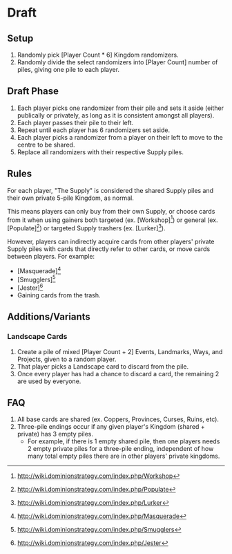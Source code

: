 # Draft

## Setup

1. Randomly pick [Player Count * 6] Kingdom randomizers.
2. Randomly divide the select randomizers into [Player Count] number of
piles, giving one pile to each player.

## Draft Phase

1. Each player picks one randomizer from their pile and sets it aside (either
publically or privately, as long as it is consistent amongst all players).
2. Each player passes their pile to their left.
3. Repeat until each player has 6 randomizers set aside.
4. Each player picks a randomizer from a player on their left to move to the
centre to be shared.
5. Replace all randomizers with their respective Supply piles.

## Rules

For each player, "The Supply" is considered the shared Supply piles and their
own private 5-pile Kingdom, as normal.

This means players can only buy from their own Supply, or choose cards from
it when using gainers both targeted (ex. [Workshop][^5]) or general
(ex. [Populate][^4]) or targeted Supply trashers (ex. [Lurker][^6]).

However, players can indirectly acquire cards from other players' private
Supply piles with cards that directly refer to other cards, or move cards
between players. For example:

- [Masquerade][^1]
- [Smugglers][^2]
- [Jester][^3]
- Gaining cards from the trash.

## Additions/Variants

### Landscape Cards

1. Create a pile of mixed [Player Count + 2] Events, Landmarks, Ways, and
Projects, given to a random player.
2. That player picks a Landscape card to discard from the pile.
3. Once every player has had a chance to discard a card, the remaining 2 are
used by everyone.

## FAQ

1. All base cards are shared (ex. Coppers, Provinces, Curses, Ruins, etc).
2. Three-pile endings occur if any given player's Kingdom (shared + private)
has 3 empty piles.
    - For example, if there is 1 empty shared pile, then one players needs 2
    empty private piles for a three-pile ending, independent of how many
    total empty piles there are in other players' private kingdoms.

[^1]: http://wiki.dominionstrategy.com/index.php/Masquerade
[^2]: http://wiki.dominionstrategy.com/index.php/Smugglers
[^3]: http://wiki.dominionstrategy.com/index.php/Jester
[^4]: http://wiki.dominionstrategy.com/index.php/Populate
[^5]: http://wiki.dominionstrategy.com/index.php/Workshop
[^6]: http://wiki.dominionstrategy.com/index.php/Lurker
